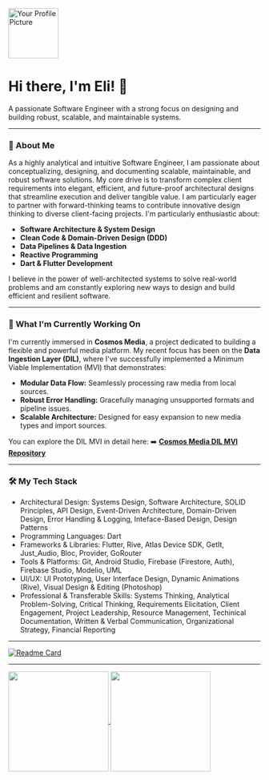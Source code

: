 
  <img src="https://avatars.githubusercontent.com/u/93808442?v=4" width="100px" height="100px" alt="Your Profile Picture">
  <h1>Hi there, I'm Eli! 👋</h1>
  <p>A passionate Software Engineer with a strong focus on designing and building robust, scalable, and maintainable systems.</p>
</div>

---

### 🚀 About Me

As a highly analytical and intuitive Software Engineer, I am passionate about conceptualizing, designing, and documenting scalable, maintainable, and robust software solutions. My core drive is to transform complex client requirements into elegant, efficient, and future-proof architectural designs that streamline execution and deliver tangible value. I am particularly eager to partner with forward-thinking teams to contribute innovative design thinking to diverse client-facing projects. I'm particularly enthusiastic about:

* **Software Architecture & System Design**
* **Clean Code & Domain-Driven Design (DDD)**
* **Data Pipelines & Data Ingestion**
* **Reactive Programming**
* **Dart & Flutter Development**

I believe in the power of well-architected systems to solve real-world problems and am constantly exploring new ways to design and build efficient and resilient software.

---

### 🌱 What I'm Currently Working On

I'm currently immersed in **Cosmos Media**, a project dedicated to building a flexible and powerful media platform. My recent focus has been on the **Data Ingestion Layer (DIL)**, where I've successfully implemented a Minimum Viable Implementation (MVI) that demonstrates:

* **Modular Data Flow:** Seamlessly processing raw media from local sources.
* **Robust Error Handling:** Gracefully managing unsupported formats and pipeline issues.
* **Scalable Architecture:** Designed for easy expansion to new media types and import sources.

You can explore the DIL MVI in detail here:
➡️ [**Cosmos Media DIL MVI Repository**](https://github.com/Hou-dini/cosmos-media-mvi)

---

### 🛠️ My Tech Stack
  
* Architectural Design: Systems Design, Software Architecture, SOLID Principles, API Design, Event-Driven Architecture, Domain-Driven Design, Error Handling & Logging, Inteface-Based Design, Design Patterns
* Programming Languages: Dart
* Frameworks & Libraries: Flutter, Rive, Atlas Device SDK, GetIt, Just_Audio, Bloc, Provider, GoRouter
* Tools & Platforms: Git, Android Studio, Firebase (Firestore, Auth), Firebase Studio, Modelio, UML
* UI/UX: UI Prototyping, User Interface Design, Dynamic Animations (Rive), Visual Design & Editing (Photoshop)
* Professional & Transferable Skills: Systems Thinking, Analytical Problem-Solving, Critical Thinking, Requirements Elicitation, Client Engagement, Project Leadership, Resource Management, Techinical Documentation, Written & Verbal Communication, Organizational Strategy, Financial Reporting

---
[![Readme Card](https://github-readme-stats.vercel.app/api/pin/?username=Hou-dini&repo=cosmos-media-mvi)](https://github.com/Hou-dini/cosmos-media-mvi)

---

<a href="https://github.com/anuraghazra/github-readme-stats">
  <img height=200 align="center" src="https://github-readme-stats.vercel.app/api?username=Hou-dini&show_icons=true&theme=transparent" />
</a>
<a href="https://github.com/anuraghazra/convoychat">
  <img height=200 align="center" src="https://github-readme-stats.vercel.app/api/top-langs?username=Hou-dini&layout=compact&langs_count=8&card_width=320" />
</a>


<!---
Hou-dini/Hou-dini is a ✨ special ✨ repository because its `README.md` (this file) appears on your GitHub profile.
You can click the Preview link to take a look at your changes.
--->

